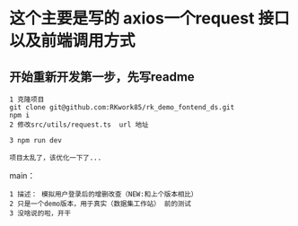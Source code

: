 # 这个主要是写的 axios一个request 接口 以及前端调用方式

## 开始重新开发第一步，先写readme

```
1 克隆项目
git clone git@github.com:RKwork85/rk_demo_fontend_ds.git
npm i
2 修改src/utils/request.ts  url 地址

3 npm run dev

项目太乱了，该优化一下了...

```
main： 
    
    1 描述： 模拟用户登录后的增删改查（NEW:和上个版本相比）
    2 只是一个demo版本，用于真实（数据集工作站） 前的测试
    3 没啥说的啦，开干
    